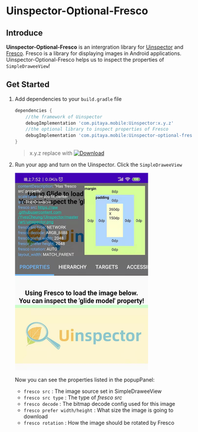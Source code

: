 # Uinspector-Optional-Fresco

## Introduce 

**Uinspector-Optional-Fresco** is an intergration library for [Uinspector](https://github.com/YvesCheung/UInspector) and [Fresco](https://github.com/facebook/fresco).
Fresco is a library for displaying images in Android applications. 
Uinspector-Optional-Fresco helps us to inspect the properties of `SimpleDraweeView`!

## Get Started

1. Add dependencies to your `build.gradle` file

    ```groovy
    dependencies {
        //the framework of Uinspector
        debugImplementation 'com.pitaya.mobile:Uinspector:x.y.z'
        //the optional library to inspect properties of Fresco
        debugImplementation 'com.pitaya.mobile:Uinspector-optional-fresco:x.y.z'
    }
    ```
    
    > x.y.z replace with [![Download](https://api.bintray.com/packages/yvescheung/maven/UInspector/images/download.svg)](https://bintray.com/yvescheung/maven/UInspector/_latestVersion)


2. Run your app and turn on the Uinspector. Click the `SimpleDraweeView`
 
    <img src="https://raw.githubusercontent.com/YvesCheung/UInspector/2.x/art/fresco.jpg" alt="Inspect Fresco" width="360">
    
    Now you can see the properties listed in the popupPanel:
    
    - `fresco src` : The image source set in SimpleDraweeView
    - `fresco src type` : The type of *fresco src*
    - `fresco decode` : The bitmap decode config used for this image
    - `fresco prefer width/height` : What size the image is going to download
    - `fresco rotation` : How the image should be rotated by Fresco